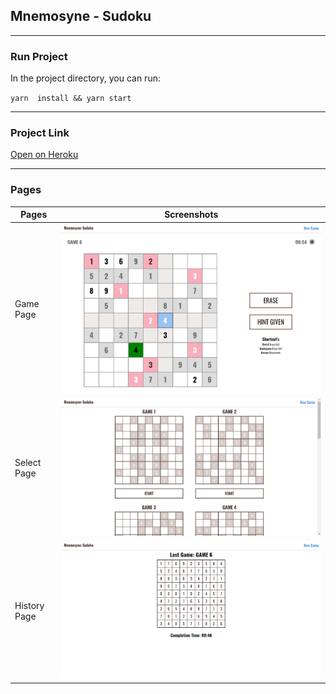 ## Mnemosyne - Sudoku 
<hr />

### Run Project 
In the project directory, you can run:

`yarn  install && yarn start`

<hr />

### Project Link
<a href="https://mnemosyne-sudoku.herokuapp.com/">Open on Heroku</a>

<hr />

### Pages

| Pages         | Screenshots |
| -----------   | ----------- |
| Game Page     | ![alt text](https://github.com/metinfilz/mnemosyne-sudoku/blob/main/image/game-page.png?raw=true) |
| Select Page   | ![alt text](https://github.com/metinfilz/mnemosyne-sudoku/blob/main/image/select-page.png?raw=true) |
| History Page  | ![alt text](https://github.com/metinfilz/mnemosyne-sudoku/blob/main/image/history-page.png?raw=true) |
